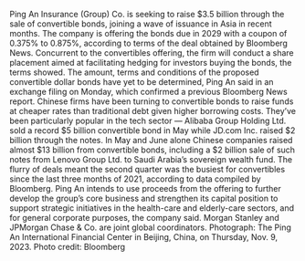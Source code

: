 Ping An Insurance (Group) Co. is seeking to raise $3.5 billion through the sale of convertible bonds, joining a wave of issuance in Asia in recent months.
The company is offering the bonds due in 2029 with a coupon of 0.375% to 0.875%, according to terms of the deal obtained by Bloomberg News. Concurrent to the convertibles offering, the firm will conduct a share placement aimed at facilitating hedging for investors buying the bonds, the terms showed. The amount, terms and conditions of the proposed convertible dollar bonds have yet to be determined, Ping An said in an exchange filing on Monday, which confirmed a previous Bloomberg News report.
Chinese firms have been turning to convertible bonds to raise funds at cheaper rates than traditional debt given higher borrowing costs. They’ve been particularly popular in the tech sector — Alibaba Group Holding Ltd. sold a record $5 billion convertible bond in May while JD.com Inc. raised $2 billion through the notes.
In May and June alone Chinese companies raised almost $13 billion from convertible bonds, including a $2 billion sale of such notes from Lenovo Group Ltd. to Saudi Arabia’s sovereign wealth fund. The flurry of deals meant the second quarter was the busiest for convertibles since the last three months of 2021, according to data compiled by Bloomberg.
Ping An intends to use proceeds from the offering to further develop the group’s core business and strengthen its capital position to support strategic initiatives in the health-care and elderly-care sectors, and for general corporate purposes, the company said.
Morgan Stanley and JPMorgan Chase & Co. are joint global coordinators.
Photograph: The Ping An International Financial Center in Beijing, China, on Thursday, Nov. 9, 2023. Photo credit: Bloomberg